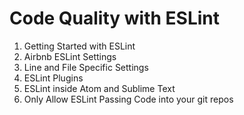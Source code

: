 # Code Quality with ESLint

1. Getting Started with ESLint
2. Airbnb ESLint Settings
3. Line and File Specific Settings
4. ESLint Plugins
5. ESLint inside Atom and Sublime Text
6. Only Allow ESLint Passing Code into your git repos
